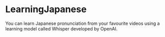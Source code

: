 # LearningJapanese
You can learn Japanese pronunciation from your favourite videos using a learning model called Whisper developed by OpenAI.
